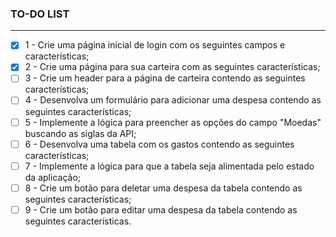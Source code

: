 ### TO-DO LIST
---

- [X]  1 - Crie uma página inicial de login com os seguintes campos e características;
- [X]  2 - Crie uma página para sua carteira com as seguintes características;
- [ ]  3 - Crie um header para a página de carteira contendo as seguintes características;
- [ ]  4 - Desenvolva um formulário para adicionar uma despesa contendo as seguintes características;
- [ ]  5 - Implemente a lógica para preencher as opções do campo "Moedas" buscando as siglas da API;
- [ ]  6 - Desenvolva uma tabela com os gastos contendo as seguintes características;
- [ ]  7 - Implemente a lógica para que a tabela seja alimentada pelo estado da aplicação;
- [ ]  8 - Crie um botão para deletar uma despesa da tabela contendo as seguintes características;
- [ ]  9 - Crie um botão para editar uma despesa da tabela contendo as seguintes características.